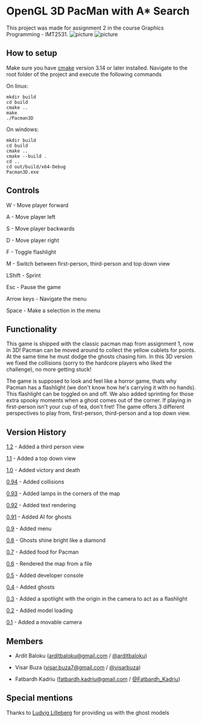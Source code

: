 # OpenGL 3D PacMan with A* Search

This project was made for assignment 2 in the course Graphics Programming - IMT2531.
![picture](resources/images/ghosts.png)
![picture](resources/images/2d.png)
## How to setup

Make sure you have [cmake](https://cmake.org/) version 3.14 or later installed.
Navigate to the root folder of the project and execute the following commands

On linux:
```
mkdir build
cd build
cmake ..
make
./Pacman3D
```

On windows:
```
mkdir build
cd build
cmake ..
cmake --build .
cd ..
cd out/build/x64-Debug
Pacman3D.exe
```

## Controls

W - Move player forward

A - Move player left

S - Move player backwards

D - Move player right

F - Toggle flashlight

M - Switch between first-person, third-person and top down view

LShift - Sprint

Esc - Pause the game

Arrow keys - Navigate the menu

Space - Make a selection in the menu

## Functionality

This game is shipped with the classic pacman map from assignment 1, now in 3D! Pacman can be moved around to collect the yellow cublets for points. At the same time he must dodge the ghosts chasing him. In this 3D version we fixed the collisions (sorry to the hardcore players who liked the challenge), no more getting stuck!

The game is supposed to look and feel like a horror game, thats why Pacman has a flashlight (we don't know how he's carrying it with no hands). This flashlight can be toggled on and off. We also added sprinting for those extra spooky moments when a ghost comes out of the corner. If playing in first-person isn't your cup of tea, don't fret! The game offers 3 different perspectives to play from, first-person, third-person and a top down view.

## Version History

[1.2](https://git.gvk.idi.ntnu.no/visarbuza/imt2531_assignment_2/-/commit/917213ac4b2185e3b3fb898b7cb3d69ec707917c) - Added a third person view

[1.1](https://git.gvk.idi.ntnu.no/visarbuza/imt2531_assignment_2/-/commit/96b489bfda288344ac2d7facd0af6566db1878bc) - Added a top down view

[1.0](https://git.gvk.idi.ntnu.no/visarbuza/imt2531_assignment_2/-/commit/b0b2448a7c1ca5e3dacdf3ecd141f32d3261ddc3) - Added victory and death

[0.94](https://git.gvk.idi.ntnu.no/visarbuza/imt2531_assignment_2/-/commit/8df4b7a6654ae50ef3c0cab979e2e5e792129822) - Added collisions

[0.93](https://git.gvk.idi.ntnu.no/visarbuza/imt2531_assignment_2/-/commit/695a21e1bf8840c2c1cb603fabe9ef8f9867175c) - Added lamps in the corners of the map

[0.92](https://git.gvk.idi.ntnu.no/visarbuza/imt2531_assignment_2/-/commit/85964ce6d333ca5a81d2d2ed45bd13fe4308e481) - Added text rendering

[0.91](https://git.gvk.idi.ntnu.no/visarbuza/imt2531_assignment_2/-/commit/694bfcc072cb03bfde64ae714b7a772e3e233562) - Added AI for ghosts

[0.9](https://git.gvk.idi.ntnu.no/visarbuza/imt2531_assignment_2/-/commit/21ce1fc005075ed88b0fe2be74b97e5ce6a27c0e) - Added menu

[0.8](https://git.gvk.idi.ntnu.no/visarbuza/imt2531_assignment_2/-/commit/015b04fb9f1f6a42c417c194074bb9b35173bf77) - Ghosts shine bright like a diamond

[0.7](https://git.gvk.idi.ntnu.no/visarbuza/imt2531_assignment_2/-/commit/fec9aec31e395c905745a86dcf9d64df58c9ffbe) - Added food for Pacman

[0.6](https://git.gvk.idi.ntnu.no/visarbuza/imt2531_assignment_2/-/commit/599034d4aabb5bce8d7d21e3fdbd973c98c59a47) - Rendered the map from a file

[0.5](https://git.gvk.idi.ntnu.no/visarbuza/imt2531_assignment_2/-/commit/4cee27a36e2a45e0a55f9955522ef140e1dee072) - Added developer console

[0.4](https://git.gvk.idi.ntnu.no/visarbuza/imt2531_assignment_2/-/commit/4225dc116fec106d8316103bf718641a41b85e86) - Added ghosts

[0.3](https://git.gvk.idi.ntnu.no/visarbuza/imt2531_assignment_2/-/commit/820c29a361bdbb74b3c7310c4a2edba0e6bd08ca) - Added a spotlight with the origin in the camera to act as a flashlight

[0.2](https://git.gvk.idi.ntnu.no/visarbuza/imt2531_assignment_2/-/commit/96b6b5d417333b23ec0d7006a2504e8038623cc4) - Added model loading

[0.1](https://git.gvk.idi.ntnu.no/visarbuza/imt2531_assignment_2/-/commit/4fa26029b3325c556ac84ee9530d4a8ddcce87c0) - Added a movable camera

## Members

- Ardit Baloku (arditbaloku@gmail.com / [@arditbaloku](https://git.gvk.idi.ntnu.no/arditbaloku))

- Visar Buza (visar.buza7@gmail.com / [@visarbuza](https://git.gvk.idi.ntnu.no/visarbuza))

- Fatbardh Kadriu (fatbardh.kadriu@gmail.com / [@Fatbardh_Kadriu](https://git.gvk.idi.ntnu.no/Fatbardh_Kadriu))

## Special mentions

Thanks to [Ludvig Lilleberg](https://git.gvk.idi.ntnu.no/ludvigli) for providing us with the ghost models 
